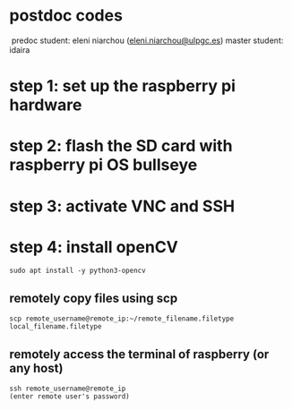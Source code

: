 # postdoc codes
​
predoc student: eleni niarchou (eleni.niarchou@ulpgc.es)
master student: idaira

# step 1: set up the raspberry pi hardware

# step 2: flash the SD card with raspberry pi OS bullseye

# step 3: activate VNC and SSH

# step 4: install openCV

```
sudo apt install -y python3-opencv
```

## remotely copy files using scp

```
scp remote_username@remote_ip:~/remote_filename.filetype local_filename.filetype
```

## remotely access the terminal of raspberry (or any host)

```
ssh remote_username@remote_ip
(enter remote user's password)
```
